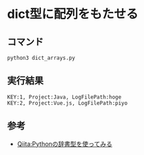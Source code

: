 # dict型に配列をもたせる

## コマンド

```
python3 dict_arrays.py
```

## 実行結果

```
KEY:1, Project:Java, LogFilePath:hoge
KEY:2, Project:Vue.js, LogFilePath:piyo
```

## 参考

- [Qiita:Pythonの辞書型を使ってみる](https://qiita.com/hz1_d/items/407dd13f90a8a4533d23)
